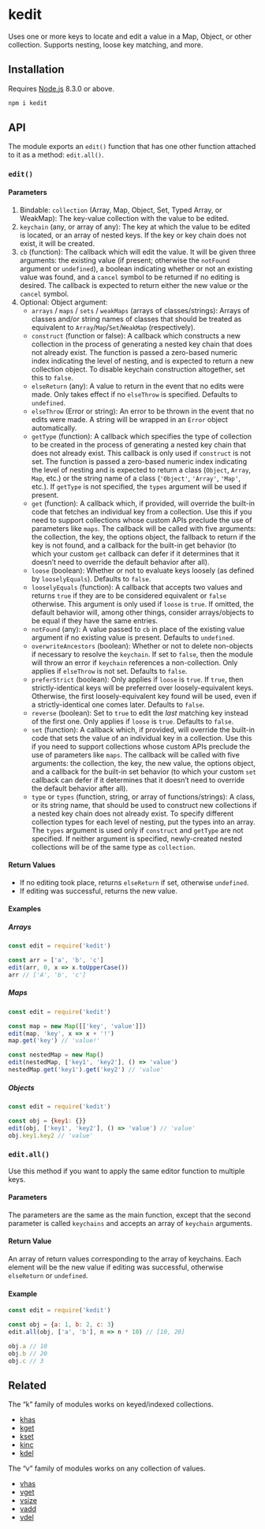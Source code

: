 # kedit

Uses one or more keys to locate and edit a value in a Map, Object, or other collection. Supports nesting, loose key matching, and more.

## Installation

Requires [Node.js](https://nodejs.org/) 8.3.0 or above.

```bash
npm i kedit
```

## API

The module exports an `edit()` function that has one other function attached to it as a method: `edit.all()`.

### `edit()`

#### Parameters

1. Bindable: `collection` (Array, Map, Object, Set, Typed Array, or WeakMap): The key-value collection with the value to be edited.
2. `keychain` (any, or array of any): The key at which the value to be edited is located, or an array of nested keys. If the key or key chain does not exist, it will be created.
3. `cb` (function): The callback which will edit the value. It will be given three arguments: the existing value (if present; otherwise the `notFound` argument or `undefined`), a boolean indicating whether or not an existing value was found, and a `cancel` symbol to be returned if no editing is desired. The callback is expected to return either the new value or the `cancel` symbol.
4. Optional: Object argument:
    * `arrays` / `maps` / `sets` / `weakMaps` (arrays of classes/strings): Arrays of classes and/or string names of classes that should be treated as equivalent to `Array`/`Map`/`Set`/`WeakMap` (respectively).
    * `construct` (function or false): A callback which constructs a new collection in the process of generating a nested key chain that does not already exist. The function is passed a zero-based numeric index indicating the level of nesting, and is expected to return a new collection object. To disable keychain construction altogether, set this to `false`.
    * `elseReturn` (any): A value to return in the event that no edits were made. Only takes effect if no `elseThrow` is specified. Defaults to `undefined`.
    * `elseThrow` (Error or string): An error to be thrown in the event that no edits were made. A string will be wrapped in an `Error` object automatically.
    * `getType` (function): A callback which specifies the type of collection to be created in the process of generating a nested key chain that does not already exist. This callback is only used if `construct` is not set. The function is passed a zero-based numeric index indicating the level of nesting and is expected to return a class (`Object`, `Array`, `Map`, etc.) or the string name of a class (`'Object'`, `'Array'`, `'Map'`, etc.). If `getType` is not specified, the `types` argument will be used if present.
    * `get` (function): A callback which, if provided, will override the built-in code that fetches an individual key from a collection. Use this if you need to support collections whose custom APIs preclude the use of parameters like `maps`. The callback will be called with five arguments: the collection, the key, the options object, the fallback to return if the key is not found, and a callback for the built-in get behavior (to which your custom `get` callback can defer if it determines that it doesn’t need to override the default behavior after all).
    * `loose` (boolean): Whether or not to evaluate keys loosely (as defined by `looselyEquals`). Defaults to `false`.
    * `looselyEquals` (function): A callback that accepts two values and returns `true` if they are to be considered equivalent or `false` otherwise. This argument is only used if `loose` is `true`. If omitted, the default behavior will, among other things, consider arrays/objects to be equal if they have the same entries.
    * `notFound` (any): A value passed to `cb` in place of the existing value argument if no existing value is present. Defaults to `undefined`.
    * `overwriteAncestors` (boolean): Whether or not to delete non-objects if necessary to resolve the `keychain`. If set to `false`, then the module will throw an error if `keychain` references a non-collection. Only applies if `elseThrow` is not set. Defaults to `false`.
    * `preferStrict` (boolean): Only applies if `loose` is `true`. If `true`, then strictly-identical keys will be preferred over loosely-equivalent keys. Otherwise, the first loosely-equivalent key found will be used, even if a strictly-identical one comes later. Defaults to `false`.
    * `reverse` (boolean): Set to `true` to edit the _last_ matching key instead of the first one. Only applies if `loose` is `true`. Defaults to `false`.
    * `set` (function): A callback which, if provided, will override the built-in code that sets the value of an individual key in a collection. Use this if you need to support collections whose custom APIs preclude the use of parameters like `maps`. The callback will be called with five arguments: the collection, the key, the new value, the options object, and a callback for the built-in set behavior (to which your custom `set` callback can defer if it determines that it doesn’t need to override the default behavior after all).
    * `type` or `types` (function, string, or array of functions/strings): A class, or its string name, that should be used to construct new collections if a nested key chain does not already exist. To specify different collection types for each level of nesting, put the types into an array. The `types` argument is used only if `construct` and `getType` are not specified. If neither argument is specified, newly-created nested collections will be of the same type as `collection`.

#### Return Values

* If no editing took place, returns `elseReturn` if set, otherwise `undefined`.
* If editing was successful, returns the new value.

#### Examples

##### Arrays

```javascript
const edit = require('kedit')

const arr = ['a', 'b', 'c']
edit(arr, 0, x => x.toUpperCase())
arr // ['A', 'b', 'c']
```

##### Maps

```javascript
const edit = require('kedit')

const map = new Map([['key', 'value']])
edit(map, 'key', x => x + '!')
map.get('key') // 'value!'

const nestedMap = new Map()
edit(nestedMap, ['key1', 'key2'], () => 'value')
nestedMap.get('key1').get('key2') // 'value'
```

##### Objects

```javascript
const edit = require('kedit')

const obj = {key1: {}}
edit(obj, ['key1', 'key2'], () => 'value') // 'value'
obj.key1.key2 // 'value'
```

### `edit.all()`

Use this method if you want to apply the same editor function to multiple keys.

#### Parameters

The parameters are the same as the main function, except that the second parameter is called `keychains` and accepts an array of `keychain` arguments.

#### Return Value

An array of return values corresponding to the array of keychains. Each element will be the new value if editing was successful, otherwise `elseReturn` or `undefined`.

#### Example

```javascript
const edit = require('kedit')

const obj = {a: 1, b: 2, c: 3}
edit.all(obj, ['a', 'b'], n => n * 10) // [10, 20]

obj.a // 10
obj.b // 20
obj.c // 3
```

## Related

The “k” family of modules works on keyed/indexed collections.

* [khas](https://github.com/lamansky/khas)
* [kget](https://github.com/lamansky/kget)
* [kset](https://github.com/lamansky/kset)
* [kinc](https://github.com/lamansky/kinc)
* [kdel](https://github.com/lamansky/kdel)

The “v” family of modules works on any collection of values.

* [vhas](https://github.com/lamansky/vhas)
* [vget](https://github.com/lamansky/vget)
* [vsize](https://github.com/lamansky/vsize)
* [vadd](https://github.com/lamansky/vadd)
* [vdel](https://github.com/lamansky/vdel)

